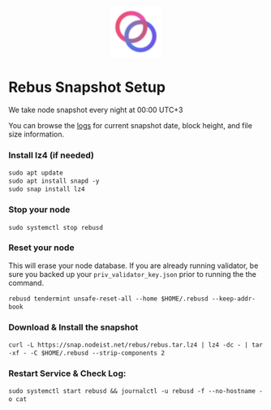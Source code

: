 <p align="center">
  <img height="100" height="auto" src="https://raw.githubusercontent.com/Nodeist/Kurulumlar/main/logos/rebus.png">
</p>



# Rebus Snapshot Setup
We take node snapshot every night at 00:00 UTC+3

You can browse the [logs](https://snap.nodeist.net/rebus/log.txt) for current snapshot date, block height, and file size information.

### Install lz4 (if needed)
```
sudo apt update
sudo apt install snapd -y
sudo snap install lz4
```

### Stop your node
```
sudo systemctl stop rebusd
```

### Reset your node
This will erase your node database. If you are already running validator, be sure you backed up your `priv_validator_key.json` prior to running the the command.

```
rebusd tendermint unsafe-reset-all --home $HOME/.rebusd --keep-addr-book
```

### Download & Install the snapshot
```
curl -L https://snap.nodeist.net/rebus/rebus.tar.lz4 | lz4 -dc - | tar -xf - -C $HOME/.rebusd --strip-components 2
```

### Restart Service & Check Log:
```
sudo systemctl start rebusd && journalctl -u rebusd -f --no-hostname -o cat
```
